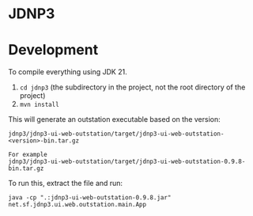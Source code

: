 # JDNP3

# Development
To compile everything using JDK 21.

1. `cd jdnp3` (the subdirectory in the project, not the root directory of the project)
2. `mvn install`

This will generate an outstation executable based on the version:

```
jdnp3/jdnp3-ui-web-outstation/target/jdnp3-ui-web-outstation-<version>-bin.tar.gz

For example
jdnp3/jdnp3-ui-web-outstation/target/jdnp3-ui-web-outstation-0.9.8-bin.tar.gz
```

To run this, extract the file and run:
```
java -cp ".:jdnp3-ui-web-outstation-0.9.8.jar" net.sf.jdnp3.ui.web.outstation.main.App
```